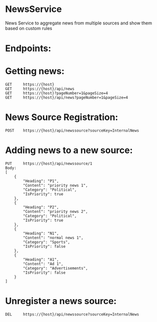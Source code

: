 # NewsService
News Service to aggregate news from multiple sources and show them based on custom rules

# Endpoints:

# Getting news:
    GET     https://{host}
    GET     https://{host}/api/news
    GET     https://{host}?pageNumber=1&pageSize=4
    GET     https://{host}/api/news?pageNumber=1&pageSize=4
        
# News Source Registration:
    POST    https://{host}/api/newssource?sourceKey=InternalNews
    
# Adding news to a new source:
    PUT     https://{host}/api/newssource/1
    Body:
    [
        {
            "Heading": "P1",
            "Content": "priority news 1",
            "Category": "Political",
            "IsPriority": true
        },
        {
            "Heading": "P2",
            "Content": "priority news 2",
            "Category": "Political",
            "IsPriority": true
        },
        {
            "Heading": "N1",
            "Content": "normal news 1",
            "Category": "Sports",
            "IsPriority": false
        },
        {
            "Heading": "A1",
            "Content": "Ad 1",
            "Category": "Advertisements",
            "IsPriority": false
        }
    ]
    
# Unregister a news source:
    DEL     https://{host}/api/newssource?sourceKey=InternalNews
    
